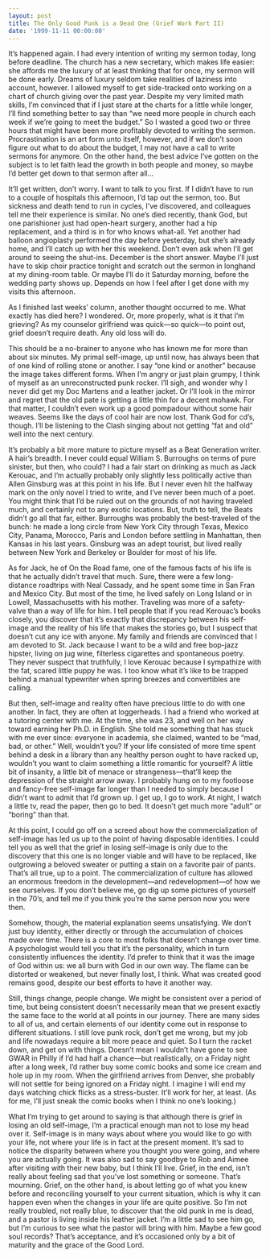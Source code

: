 ```yaml
---
layout: post
title: The Only Good Punk is a Dead One (Grief Work Part II)
date: '1999-11-11 00:00:00'
---
```



It’s happened again. I had every intention of writing my sermon today, long before deadline. The church has a new secretary, which makes life easier: she affords me the luxury of at least thinking that for once, my sermon will be done early. Dreams of luxury seldom take realities of laziness into account, however. I allowed myself to get side-tracked onto working on a chart of church giving over the past year. Despite my very limited math skills, I’m convinced that if I just stare at the charts for a little while longer, I’ll find something better to say than “we need more people in church each week if we’re going to meet the budget.” So I wasted a good two or three hours that might have been more profitably devoted to writing the sermon. Procrastination is an art form unto itself, however, and if we don’t soon figure out what to do about the budget, I may not have a call to write sermons for anymore. On the other hand, the best advice I’ve gotten on the subject is to let faith lead the growth in both people and money, so maybe I’d better get down to that sermon after all…

 It’ll get written, don’t worry. I want to talk to you first. If I didn’t have to run to a couple of hospitals this afternoon, I’d tap out the sermon, too. But sickness and death tend to run in cycles, I’ve discovered, and colleagues tell me their experience is similar. No one’s died recently, thank God, but one parishioner just had open-heart surgery, another had a hip replacement, and a third is in for who knows what-all. Yet another had balloon angioplasty performed the day before yesterday, but she’s already home, and I’ll catch up with her this weekend. Don’t even ask when I’ll get around to seeing the shut-ins. December is the short answer. Maybe I’ll just have to skip choir practice tonight and scratch out the sermon in longhand at my dining-room table. Or maybe I’ll do it Saturday morning, before the wedding party shows up. Depends on how I feel after I get done with my visits this afternoon.

As I finished last weeks’ column, another thought occurred to me. What exactly has died here? I wondered. Or, more properly, what is it that I’m grieving? As my counselor girlfriend was quick—so quick—to point out, grief doesn’t require death. Any old loss will do.

 This should be a no-brainer to anyone who has known me for more than about six minutes. My primal self-image, up until now, has always been that of one kind of rolling stone or another. I say “one kind or another” because the image takes different forms. When I’m angry or just plain grumpy, I think of myself as an unreconstructed punk rocker. I’ll sigh, and wonder why I never did get my Doc Martens and a leather jacket. Or I’ll look in the mirror and regret that the old pate is getting a little thin for a decent mohawk. For that matter, I couldn’t even work up a good pompadour without some hair weaves. Seems like the days of cool hair are now lost. Thank God for cd’s, though. I’ll be listening to the Clash singing about not getting “fat and old” well into the next century.

 It’s probably a bit more mature to picture myself as a Beat Generation writer. A hair’s breadth. I never could equal William S. Burroughs on terms of pure sinister, but then, who could? I had a fair start on drinking as much as Jack Kerouac, and I’m actually probably only slightly less politically active than Allen Ginsburg was at this point in his life. But I never even hit the halfway mark on the only novel I tried to write, and I’ve never been much of a poet. You might think that I’d be ruled out on the grounds of not having traveled much, and certainly not to any exotic locations. But, truth to tell, the Beats didn’t go all that far, either. Burroughs was probably the best-traveled of the bunch: he made a long circle from New York City through Texas, Mexico City, Panama, Morocco, Paris and London before settling in Manhattan, then Kansas in his last years. Ginsburg was an adept tourist, but lived really between New York and Berkeley or Boulder for most of his life.

 As for Jack, he of On the Road fame, one of the famous facts of his life is that he actually didn’t travel that much. Sure, there were a few long-distance roadtrips with Neal Cassady, and he spent some time in San Fran and Mexico City. But most of the time, he lived safely on Long Island or in Lowell, Massachusetts with his mother. Traveling was more of a safety-valve than a way of life for him. I tell people that if you read Kerouac’s books closely, you discover that it’s exactly that discrepancy between his self-image and the reality of his life that makes the stories go, but I suspect that doesn’t cut any ice with anyone. My family and friends are convinced that I am devoted to St. Jack because I want to be a wild and free bop-jazz hipster, living on jug wine, filterless cigarettes and spontaneous poetry. They never suspect that truthfully, I love Kerouac because I sympathize with the fat, scared little puppy he was. I too know what it’s like to be trapped behind a manual typewriter when spring breezes and convertibles are calling.

 But then, self-image and reality often have precious little to do with one another. In fact, they are often at loggerheads. I had a friend who worked at a tutoring center with me. At the time, she was 23, and well on her way toward earning her Ph.D. in English. She told me something that has stuck with me ever since: everyone in academia, she claimed, wanted to be “mad, bad, or other.” Well, wouldn’t you? If your life consisted of more time spent behind a desk in a library than any healthy person ought to have racked up, wouldn’t you want to claim something a little romantic for yourself? A little bit of insanity, a little bit of menace or strangeness—that’ll keep the depression of the straight arrow away. I probably hung on to my footloose and fancy-free self-image far longer than I needed to simply because I didn’t want to admit that I’d grown up. I get up, I go to work. At night, I watch a little tv, read the paper, then go to bed. It doesn’t get much more “adult” or “boring” than that.

 At this point, I could go off on a screed about how the commercialization of self-image has led us up to the point of having disposable identities. I could tell you as well that the grief in losing self-image is only due to the discovery that this one is no longer viable and will have to be replaced, like outgrowing a beloved sweater or putting a stain on a favorite pair of pants. That’s all true, up to a point. The commercialization of culture has allowed an enormous freedom in the development—and redevelopment—of how we see ourselves. If you don’t believe me, go dig up some pictures of yourself in the 70’s, and tell me if you think you’re the same person now you were then.

 Somehow, though, the material explanation seems unsatisfying. We don’t just buy identity, either directly or through the accumulation of choices made over time. There is a core to most folks that doesn’t change over time. A psychologist would tell you that it’s the personality, which in turn consistently influences the identity. I’d prefer to think that it was the image of God within us: we all burn with God in our own way. The flame can be distorted or weakened, but never finally lost, I think. What was created good remains good, despite our best efforts to have it another way.

 Still, things change, people change. We might be consistent over a period of time, but being consistent doesn’t necessarily mean that we present exactly the same face to the world at all points in our journey. There are many sides to all of us, and certain elements of our identity come out in response to different situations. I still love punk rock, don’t get me wrong, but my job and life nowadays require a bit more peace and quiet. So I turn the racket down, and get on with things. Doesn’t mean I wouldn’t have gone to see GWAR in Philly if I’d had half a chance—but realistically, on a Friday night after a long week, I’d rather buy some comic books and some ice cream and hole up in my room. When the girlfriend arrives from Denver, she probably will not settle for being ignored on a Friday night. I imagine I will end my days watching chick flicks as a stress-buster. It’ll work for her, at least. (As for me, I’ll just sneak the comic books when I think no one’s looking.)

 What I’m trying to get around to saying is that although there is grief in losing an old self-image, I’m a practical enough man not to lose my head over it. Self-image is in many ways about where you would like to go with your life, not where your life is in fact at the present moment. It’s sad to notice the disparity between where you thought you were going, and where you are actually going. It was also sad to say goodbye to Rob and Aimee after visiting with their new baby, but I think I’ll live. Grief, in the end, isn’t really about feeling sad that you’ve lost something or someone. That’s mourning. Grief, on the other hand, is about letting go of what you knew before and reconciling yourself to your current situation, which is why it can happen even when the changes in your life are quite positive. So I’m not really troubled, not really blue, to discover that the old punk in me is dead, and a pastor is living inside his leather jacket. I’m a little sad to see him go, but I’m curious to see what the pastor will bring with him. Maybe a few good soul records? That’s acceptance, and it’s occasioned only by a bit of maturity and the grace of the Good Lord.


